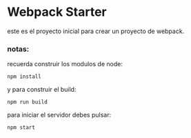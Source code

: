 # Webpack Starter
este es el proyecto inicial para crear un proyecto de webpack.

### notas: 
recuerda construir los modulos de node:

```
npm install
```

y para construir el build: 

```
npm run build
```

para iniciar el servidor debes pulsar:
```
npm start
```
